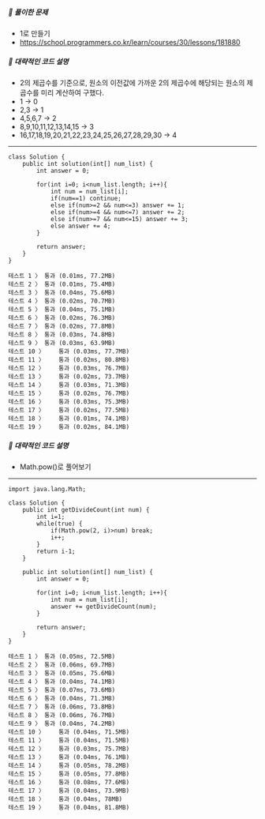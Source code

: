 ##### **📘 풀이한 문제**

- 1로 만들기
- https://school.programmers.co.kr/learn/courses/30/lessons/181880

##### **📜 대략적인 코드 설명**

* 2의 제곱수를 기준으로, 원소의 이전값에 가까운 2의 제곱수에 해당되는 원소의 제곱수를 미리 계산하여 구했다.
* 1 -> 0
* 2,3 -> 1
* 4,5,6,7 -> 2
* 8,9,10,11,12,13,14,15 -> 3
* 16,17,18,19,20,21,22,23,24,25,26,27,28,29,30 -> 4

------
```
class Solution {
    public int solution(int[] num_list) {
        int answer = 0;
        
        for(int i=0; i<num_list.length; i++){
            int num = num_list[i];
            if(num==1) continue;
            else if(num>=2 && num<=3) answer += 1;
            else if(num>=4 && num<=7) answer += 2;
            else if(num>=7 && num<=15) answer += 3;
            else answer += 4;
        }
        
        return answer;
    }
}

테스트 1 〉	통과 (0.01ms, 77.2MB)
테스트 2 〉	통과 (0.01ms, 75.4MB)
테스트 3 〉	통과 (0.04ms, 75.6MB)
테스트 4 〉	통과 (0.02ms, 70.7MB)
테스트 5 〉	통과 (0.04ms, 75.1MB)
테스트 6 〉	통과 (0.02ms, 76.3MB)
테스트 7 〉	통과 (0.02ms, 77.8MB)
테스트 8 〉	통과 (0.03ms, 74.8MB)
테스트 9 〉	통과 (0.03ms, 63.9MB)
테스트 10 〉	통과 (0.03ms, 77.7MB)
테스트 11 〉	통과 (0.02ms, 80.8MB)
테스트 12 〉	통과 (0.03ms, 76.7MB)
테스트 13 〉	통과 (0.02ms, 73.7MB)
테스트 14 〉	통과 (0.03ms, 71.3MB)
테스트 15 〉	통과 (0.02ms, 76.7MB)
테스트 16 〉	통과 (0.03ms, 75.3MB)
테스트 17 〉	통과 (0.02ms, 77.5MB)
테스트 18 〉	통과 (0.01ms, 74.1MB)
테스트 19 〉	통과 (0.02ms, 84.1MB)
```

##### **📜 대략적인 코드 설명**

* Math.pow()로 풀어보기

------
```
import java.lang.Math;

class Solution {
    public int getDivideCount(int num) {
        int i=1;
        while(true) {
            if(Math.pow(2, i)>num) break;
            i++;
        }
        return i-1;
    }
    
    public int solution(int[] num_list) {
        int answer = 0;
        
        for(int i=0; i<num_list.length; i++){
            int num = num_list[i];
            answer += getDivideCount(num);
        }
        
        return answer;
    }
}

테스트 1 〉	통과 (0.05ms, 72.5MB)
테스트 2 〉	통과 (0.06ms, 69.7MB)
테스트 3 〉	통과 (0.05ms, 75.6MB)
테스트 4 〉	통과 (0.04ms, 74.1MB)
테스트 5 〉	통과 (0.07ms, 73.6MB)
테스트 6 〉	통과 (0.04ms, 71.3MB)
테스트 7 〉	통과 (0.06ms, 73.8MB)
테스트 8 〉	통과 (0.06ms, 76.7MB)
테스트 9 〉	통과 (0.04ms, 74.2MB)
테스트 10 〉	통과 (0.04ms, 71.5MB)
테스트 11 〉	통과 (0.04ms, 71.5MB)
테스트 12 〉	통과 (0.03ms, 75.7MB)
테스트 13 〉	통과 (0.04ms, 76.1MB)
테스트 14 〉	통과 (0.05ms, 78.2MB)
테스트 15 〉	통과 (0.05ms, 77.8MB)
테스트 16 〉	통과 (0.08ms, 77.6MB)
테스트 17 〉	통과 (0.04ms, 73.9MB)
테스트 18 〉	통과 (0.04ms, 78MB)
테스트 19 〉	통과 (0.04ms, 81.8MB)
```

